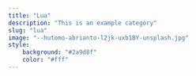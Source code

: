 ```yaml
---
title: "Lua"
description: "This is an example category"
slug: "lua"
image: "--hutomo-abrianto-l2jk-uxb1BY-unsplash.jpg"
style:
    background: "#2a9d8f"
    color: "#fff"
---
```


